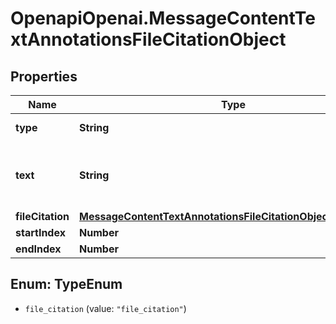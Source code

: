 # OpenapiOpenai.MessageContentTextAnnotationsFileCitationObject

## Properties

Name | Type | Description | Notes
------------ | ------------- | ------------- | -------------
**type** | **String** | Always &#x60;file_citation&#x60;. | 
**text** | **String** | The text in the message content that needs to be replaced. | 
**fileCitation** | [**MessageContentTextAnnotationsFileCitationObjectFileCitation**](MessageContentTextAnnotationsFileCitationObjectFileCitation.md) |  | 
**startIndex** | **Number** |  | 
**endIndex** | **Number** |  | 



## Enum: TypeEnum


* `file_citation` (value: `"file_citation"`)




